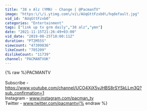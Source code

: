 ```yaml
---
title: "38 x Alz (YMN) - Change | @PacmanTV"
image: "https:\/\/i.ytimg.com\/vi\/AUqGttFzxb0\/hqdefault.jpg"
vid_id: "AUqGttFzxb0"
categories: "Entertainment"
tags: ["link up tv grm daily","38 alz","ymn"]
date: "2021-11-15T21:26:49+03:00"
vid_date: "2019-08-25T18:00:11Z"
duration: "PT2M55S"
viewcount: "47309836"
likeCount: "705209"
dislikeCount: "11739"
channel: "PACMANTVUK"
---
```

{% raw %}PACMANTV<br /><br />Subscribe - <a rel="nofollow" target="blank" href="https://www.youtube.com/channel/UCO4XjX5vJHBS8rSYSkLLm3Q?sub_confirmation=1">https://www.youtube.com/channel/UCO4XjX5vJHBS8rSYSkLLm3Q?sub_confirmation=1</a><br />Instagram - www.instagram.com/pacman_tv<br />Twitter - www.twitter.com/pacmantv{% endraw %}
